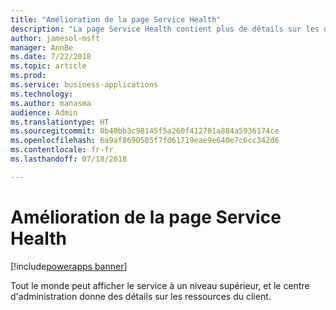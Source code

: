 ```yaml
---
title: "Amélioration de la page Service Health"
description: "La page Service Health contient plus de détails sur les différents aspects du service et va être localisée"
author: jamesol-msft
manager: AnnBe
ms.date: 7/22/2018
ms.topic: article
ms.prod: 
ms.service: business-applications
ms.technology: 
ms.author: manasma
audience: Admin
ms.translationtype: HT
ms.sourcegitcommit: 0b40bb3c98145f5a260f412701a884a5936174ce
ms.openlocfilehash: 6a9af8690505f7fd61719eae9e640e7c6cc342d6
ms.contentlocale: fr-fr
ms.lasthandoff: 07/18/2018

---
```

# <a name="enhanced-service-health-page"></a>Amélioration de la page Service Health

[!include[powerapps banner](../includes/powerapps.md)]




Tout le monde peut afficher le service à un niveau supérieur, et le centre d'administration donne des détails sur les ressources du client.

